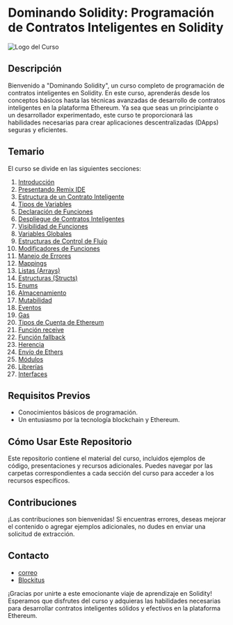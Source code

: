 
# Dominando Solidity: Programación de Contratos Inteligentes en Solidity

![Logo del Curso](https://bafkreidxyty6v5vddlrdmtpg3lwjj32pzxxhrb62r564n4spfrsq5xxdia.ipfs.nftstorage.link/)

## Descripción
Bienvenido a "Dominando Solidity", un curso completo de programación de contratos inteligentes en Solidity. En este curso, aprenderás desde los conceptos básicos hasta las técnicas avanzadas de desarrollo de contratos inteligentes en la plataforma Ethereum. Ya sea que seas un principiante o un desarrollador experimentado, este curso te proporcionará las habilidades necesarias para crear aplicaciones descentralizadas (DApps) seguras y eficientes.

## Temario
El curso se divide en las siguientes secciones:

1. [Introducción](https://youtu.be/Epwl4vo1eP8?si=kKGc9YU15rGNCTAZ)
2. [Presentando Remix IDE](https://youtu.be/4lxS9iPP0XA?si=5rzh7tLY9fmgy9rk)
3. [Estructura de un Contrato Inteligente](https://youtu.be/26x9KMIbbLw?si=hcYYtmgYqHPIzMhd)
4. [Tipos de Variables](https://youtu.be/WymSxXKpLB0?si=t-2Ce99EyPsRw11a)
5. [Declaración de Funciones](https://youtu.be/Sbp8z1vh9qI?si=PJSxiGwfF1JZjmbY)
6. [Despliegue de Contratos Inteligentes](https://youtu.be/iFJcrkZVLZA?si=ougelZiMY3E8lURe)
7. [Visibilidad de Funciones](https://youtu.be/9pp9mdenQyY?si=ZhD_mWFoT_qCgXxq)
8. [Variables Globales](https://youtu.be/vybCTNhl05E?si=vLZzQd3ZiUsBJDYc)
9. [Estructuras de Control de Flujo](https://youtu.be/G_0ui8CJvrk?si=jpr4RckH6g9fBmkS)
10. [Modificadores de Funciones](https://youtu.be/djV7UQ728aw?si=aGSF9gglun-moeX3)
11. [Manejo de Errores](https://youtu.be/NuOyCEtvDN0?si=-ZsP4FyGkwnB-vuF)
12. [Mappings](https://youtu.be/9KmPAfkptYQ?si=TW8IIVTW2UKIpoaY)
13. [Listas (Arrays)](https://youtu.be/cSIuVKXK-5w?si=uObGiBFp7dozr_Mn)
14. [Estructuras (Structs)](https://youtu.be/BgRQxsgr4ok?si=l0hmxOKUwFVxH1Ph)
15. [Enums](https://youtu.be/0YnT0r43F14?si=c2fD0WQx2lpOg_yc)
16. [Almacenamiento](https://youtu.be/TVJToSnZulg?si=LBh47cimIM7V5bRx)
17. [Mutabilidad](https://youtu.be/e_u10qsA7eM?si=4c3_shM5fGIWQzBg)
18. [Eventos](https://youtu.be/22YK5O48bjU?si=0e8Ln26EPm5-b8Kp)
19. [Gas](https://youtu.be/nSloGBJtYkY?si=_YgkCEkiq2JuFszD)
20. [Tipos de Cuenta de Ethereum](https://youtu.be/D7_Yl-y879o?si=pKt70hBsxFfkYohL)
21. [Función receive](https://youtu.be/X5Sr1cDLQmc?si=aIfQ6EEY8UoSK_S2)
22. [Función fallback](https://youtu.be/jKyuNvXKWuk?si=zqGkyt-o2ecFd-6d)
23. [Herencia](https://youtu.be/wqKXctwwSts?si=CWSEYtx30-6h-fNh)
24. [Envío de Ethers](https://youtu.be/yASiF-J2b8g?si=jiYTnyUSRZTz_-Cq)
25. [Módulos](https://youtu.be/M3SYKW-fjy8?si=V0Ad5yGzhaqCeM-a)
26. [Librerías](https://youtu.be/Iagqkk7x908?si=f9_DrgMf8wYGlRMX)
27. [Interfaces](https://youtu.be/g5__UTFVn_s?si=YNtHgC9lAiHLHJck)

## Requisitos Previos
- Conocimientos básicos de programación.
- Un entusiasmo por la tecnología blockchain y Ethereum.

## Cómo Usar Este Repositorio
Este repositorio contiene el material del curso, incluidos ejemplos de código, presentaciones y recursos adicionales. Puedes navegar por las carpetas correspondientes a cada sección del curso para acceder a los recursos específicos.

## Contribuciones
¡Las contribuciones son bienvenidas! Si encuentras errores, deseas mejorar el contenido o agregar ejemplos adicionales, no dudes en enviar una solicitud de extracción.

## Contacto
- [correo](pedromachado.leiva@gmail.com)
- [Blockitus](https://www.youtube.com/playlist?list=PL_wOFhiQdEgnD3RMRyLc5VkqnLB_FwyS7)

¡Gracias por unirte a este emocionante viaje de aprendizaje en Solidity! Esperamos que disfrutes del curso y adquieras las habilidades necesarias para desarrollar contratos inteligentes sólidos y efectivos en la plataforma Ethereum.
